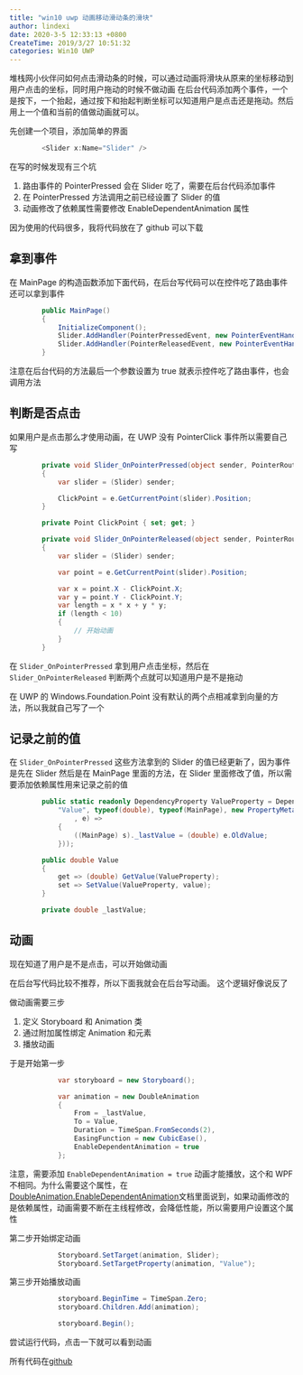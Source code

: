 ```yaml
---
title: "win10 uwp 动画移动滑动条的滑块"
author: lindexi
date: 2020-3-5 12:33:13 +0800
CreateTime: 2019/3/27 10:51:32
categories: Win10 UWP
---
```


堆栈网小伙伴问如何点击滑动条的时候，可以通过动画将滑块从原来的坐标移动到用户点击的坐标，同时用户拖动的时候不做动画
在后台代码添加两个事件，一个是按下，一个抬起，通过按下和抬起判断坐标可以知道用户是点击还是拖动。然后用上一个值和当前的值做动画就可以。

<!--more-->


<!-- CreateTime:2019/3/27 10:51:32 -->

<!-- csdn -->

先创建一个项目，添加简单的界面

```csharp
        <Slider x:Name="Slider" />
```

在写的时候发现有三个坑

1. 路由事件的 PointerPressed 会在 Slider 吃了，需要在后台代码添加事件
1. 在 PointerPressed 方法调用之前已经设置了 Slider 的值
1. 动画修改了依赖属性需要修改 EnableDependentAnimation 属性

因为使用的代码很多，我将代码放在了 github 可以下载

## 拿到事件

在 MainPage 的构造函数添加下面代码，在后台写代码可以在控件吃了路由事件还可以拿到事件

```csharp
        public MainPage()
        {
            InitializeComponent();
            Slider.AddHandler(PointerPressedEvent, new PointerEventHandler(Slider_OnPointerPressed), true);
            Slider.AddHandler(PointerReleasedEvent, new PointerEventHandler(Slider_OnPointerReleased), true);
        }
```

注意在后台代码的方法最后一个参数设置为 true 就表示控件吃了路由事件，也会调用方法

## 判断是否点击

如果用户是点击那么才使用动画，在 UWP 没有 PointerClick 事件所以需要自己写

```csharp
        private void Slider_OnPointerPressed(object sender, PointerRoutedEventArgs e)
        {
            var slider = (Slider) sender;

            ClickPoint = e.GetCurrentPoint(slider).Position;
        }

        private Point ClickPoint { set; get; }

        private void Slider_OnPointerReleased(object sender, PointerRoutedEventArgs e)
        {
            var slider = (Slider) sender;

            var point = e.GetCurrentPoint(slider).Position;

            var x = point.X - ClickPoint.X;
            var y = point.Y - ClickPoint.Y;
            var length = x * x + y * y;
            if (length < 10)
            {
                // 开始动画
            }
        }
```

在 `Slider_OnPointerPressed` 拿到用户点击坐标，然后在 `Slider_OnPointerReleased` 判断两个点就可以知道用户是不是拖动

在 UWP 的 Windows.Foundation.Point 没有默认的两个点相减拿到向量的方法，所以我就自己写了一个

## 记录之前的值

在 `Slider_OnPointerPressed` 这些方法拿到的 Slider 的值已经更新了，因为事件是先在 Slider 然后是在 MainPage 里面的方法，在 Slider 里面修改了值，所以需要添加依赖属性用来记录之前的值

```csharp
        public static readonly DependencyProperty ValueProperty = DependencyProperty.Register(
            "Value", typeof(double), typeof(MainPage), new PropertyMetadata(default(double), (s
                , e) =>
            {
                ((MainPage) s)._lastValue = (double) e.OldValue;
            }));

        public double Value
        {
            get => (double) GetValue(ValueProperty);
            set => SetValue(ValueProperty, value);
        }

        private double _lastValue;
```

## 动画

现在知道了用户是不是点击，可以开始做动画

在后台写代码比较不推荐，所以下面我就会在后台写动画。 这个逻辑好像说反了

做动画需要三步

1. 定义 Storyboard 和 Animation 类
1. 通过附加属性绑定 Animation 和元素
1. 播放动画

于是开始第一步

```csharp
            var storyboard = new Storyboard();

            var animation = new DoubleAnimation
            {
                From = _lastValue,
                To = Value,
                Duration = TimeSpan.FromSeconds(2),
                EasingFunction = new CubicEase(),
                EnableDependentAnimation = true
            };
```

注意，需要添加 `EnableDependentAnimation = true` 动画才能播放，这个和 WPF 不相同。为什么需要这个属性，在[DoubleAnimation.EnableDependentAnimation](https://docs.microsoft.com/en-us/uwp/api/windows.ui.xaml.media.animation.doubleanimation.enabledependentanimation )文档里面说到，如果动画修改的是依赖属性，动画需要不断在主线程修改，会降低性能，所以需要用户设置这个属性

第二步开始绑定动画

```csharp
            Storyboard.SetTarget(animation, Slider);
            Storyboard.SetTargetProperty(animation, "Value");
```

第三步开始播放动画

```csharp
            storyboard.BeginTime = TimeSpan.Zero;
            storyboard.Children.Add(animation);

            storyboard.Begin();
```

尝试运行代码，点击一下就可以看到动画

所有代码在[github](https://github.com/lindexi/lindexi_gd/tree/2e89ef71bba336d06ec238e9c0f4c8d893c83bdf/LajeweekallqeFiwigewee)

